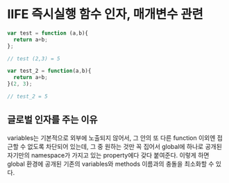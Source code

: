 # IIFE 즉시실행 함수 인자, 매개변수 관련

```javascript
var test = function (a,b){
  return a+b;
};

// test (2,3) = 5

var test_2 = function(a,b){
  return a+b;
}(2, 3);

// test_2 = 5

```

## 글로벌 인자를 주는 이유
variables는 기본적으로 외부에 노출되지 않어서, 그 안의 또 다른 function 이외엔 접근할 수 없도록 차단되어 있는데, 그 중 원하는 것만 꼭 집어서 global에 하나로 공개된 자기만의 namespace가 가지고 있는 property에다 갖다 붙여준다. 이렇게 하면 global 환경에 공개된 기존의 variables와 methods 이름과의 충돌을 최소화할 수 있다.
